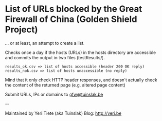 # List of URLs blocked by the Great Firewall of China (Golden Shield Project)

… or at least, an attempt to create a list.

Checks once a day if the hosts (URLs) in the hosts directory are accessible and commits the output in two files (testResults/).

	results_ok.csv => list of hosts accessible (header 200 OK reply)
	results_nok.csv => list of hosts unaccessible (no reply)

Mind that it only check HTTP header responses, and doesn't actually check the content of the returned page (e.g. altered page content)	

Submit URLs, IPs or domains to <gfw@tuinslak.be>

--

Maintained by Yeri Tiete (aka Tuinslak) 
Blog: <http://yeri.be>
